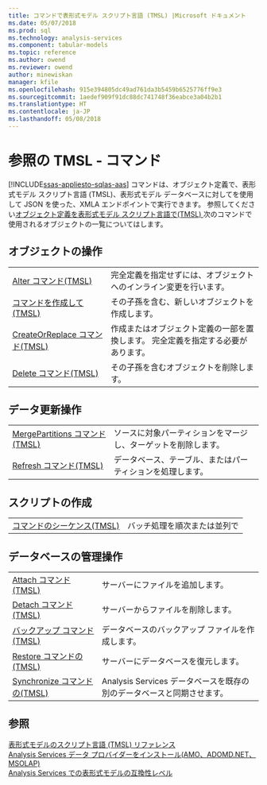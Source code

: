 ```yaml
---
title: コマンドで表形式モデル スクリプト言語 (TMSL) |Microsoft ドキュメント
ms.date: 05/07/2018
ms.prod: sql
ms.technology: analysis-services
ms.component: tabular-models
ms.topic: reference
ms.author: owend
ms.reviewer: owend
author: minewiskan
manager: kfile
ms.openlocfilehash: 915e394805dc49ad761da3b5459b6525776ff9e3
ms.sourcegitcommit: 1aedef909f91dc88dc741748f36eabce3a04b2b1
ms.translationtype: HT
ms.contentlocale: ja-JP
ms.lasthandoff: 05/08/2018
---
```

# <a name="tmsl-reference---commands"></a>参照の TMSL - コマンド
[!INCLUDE[ssas-appliesto-sqlas-aas](../../includes/ssas-appliesto-sqlas-aas.md)]
  コマンドは、オブジェクト定義で、表形式モデル スクリプト言語 (TMSL)、表形式モデル データベースに対してを使用して JSON を使った、XMLA エンドポイントで実行できます。   参照してください[オブジェクト定義を表形式モデル スクリプト言語で&#40;TMSL&#41; ](../../analysis-services/tabular-models-scripting-language-objects/tmsl-reference-tabular-objects.md)次のコマンドで使用されるオブジェクトの一覧についてはします。  
  
## <a name="object-operations"></a>オブジェクトの操作  
  
|||  
|-|-|  
|[Alter コマンド&#40;TMSL&#41;](../../analysis-services/tabular-models-scripting-language-commands/alter-command-tmsl.md)|完全定義を指定せずには、オブジェクトへのインライン変更を行います。|  
|[コマンドを作成して&#40;TMSL&#41;](../../analysis-services/tabular-models-scripting-language-commands/create-command-tmsl.md)|その子孫を含む、新しいオブジェクトを作成します。|  
|[CreateOrReplace コマンド&#40;TMSL&#41;](../../analysis-services/tabular-models-scripting-language-commands/createorreplace-command-tmsl.md)|作成またはオブジェクト定義の一部を置換します。 完全定義を指定する必要があります。|  
|[Delete コマンド&#40;TMSL&#41;](../../analysis-services/tabular-models-scripting-language-commands/delete-command-tmsl.md)|その子孫を含むオブジェクトを削除します。|  
  
## <a name="data-refresh-operations"></a>データ更新操作  
  
|||  
|-|-|  
|[MergePartitions コマンド&#40;TMSL&#41;](../../analysis-services/tabular-models-scripting-language-commands/mergepartitions-command-tmsl.md)|ソースに対象パーティションをマージし、ターゲットを削除します。|  
|[Refresh コマンド&#40;TMSL&#41;](../../analysis-services/tabular-models-scripting-language-commands/refresh-command-tmsl.md)|データベース、テーブル、またはパーティションを処理します。|  
  
## <a name="scripting"></a>スクリプトの作成  
  
|||  
|-|-|  
|[コマンドのシーケンス&#40;TMSL&#41;](../../analysis-services/tabular-models-scripting-language-commands/sequence-command-tmsl.md)|バッチ処理を順次または並列で|  
  
## <a name="database-management-operations"></a>データベースの管理操作  
  
|||  
|-|-|  
|[Attach コマンド&#40;TMSL&#41;](../../analysis-services/tabular-models-scripting-language-commands/attach-command-tmsl.md)|サーバーにファイルを追加します。|  
|[Detach コマンド&#40;TMSL&#41;](../../analysis-services/tabular-models-scripting-language-commands/detach-command-tmsl.md)|サーバーからファイルを削除します。|  
|[バックアップ コマンド&#40;TMSL&#41;](../../analysis-services/tabular-models-scripting-language-commands/backup-command-tmsl.md)|データベースのバックアップ ファイルを作成します。|  
|[Restore コマンドの&#40;TMSL&#41;](../../analysis-services/tabular-models-scripting-language-commands/restore-command-tmsl.md)|サーバーにデータベースを復元します。|  
|[Synchronize コマンドの&#40;TMSL&#41;](../../analysis-services/tabular-models-scripting-language-commands/synchronize-command-tmsl.md)|Analysis Services データベースを既存の別のデータベースと同期させます。|  
  
## <a name="see-also"></a>参照  
 [表形式モデルのスクリプト言語 (TMSL) リファレンス](../../analysis-services/tabular-model-scripting-language-tmsl-reference.md)   
 [Analysis Services データ プロバイダーをインストール&#40;AMO、ADOMD.NET、MSOLAP&#41;](../../analysis-services/instances/install-windows/install-analysis-services-data-providers-amo-adomd-net-msolap.md)   
 [Analysis Services での表形式モデルの互換性レベル](../../analysis-services/tabular-models/compatibility-level-for-tabular-models-in-analysis-services.md)  
  
  
